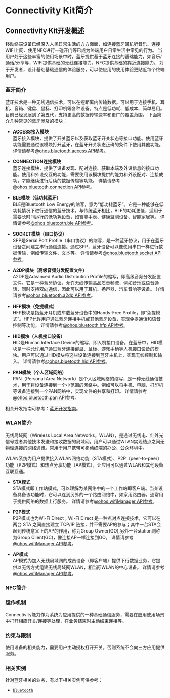 # Connectivity Kit简介

## Connectivity Kit开发概述

移动终端设备已经深入人民日常生活的方方面面，如连接蓝牙耳机听音乐、连接WIFI上网、使用NFC进行一碰开门等已成为终端用户日常生活中常见的行为。
当用户处于这些丰富的使用场景中时，蓝牙提供基于蓝牙连接的基础能力，如音乐/通话/分享等，WIFI提供基础的无线连接能力，NFC提供基础的靠近连接能力。
对于开发者，设计基础基础通信的体验服务，可以使应用的使用体验更贴近每个终端用户。

### 蓝牙简介

蓝牙技术是一种无线通信技术，可以在短距离内传输数据。可以用于连接手机、耳机、音箱、键盘、鼠标、打印机等各种设备。特点是低功耗、低成本、简单易用。目前已经发展到了第五代，支持更高的数据传输速率和更广的覆盖范围。
下面简介几种常见的蓝牙涉及的模块：

- **ACCESS接入模块**<br/>
  蓝牙接入模块，提供了开关蓝牙以及获取蓝牙开关状态等接口功能。使用蓝牙功能需要通过该模块打开蓝牙，在蓝牙开关状态正确的条件下使用其他功能。
  详情请参考[@ohos.bluetooth.access API参考](../reference/apis/js-apis-bluetooth-access.md)。

- **CONNECTION连接模块**<br/>
  蓝牙连接模块，提供了设备发现、配对连接、获取本端及外设信息的接口功能。使用和外设交互的功能，需要使用该模块提供的能力和外设配对、连接成功，才能继续进行后续的数据传输等功能。
  详情请参考[@ohos.bluetooth.connection API参考](../reference/apis/js-apis-bluetooth-connection.md)。

- **BLE模块（低功耗蓝牙）**<br/>
  BLE是Bluetooth Low Energy的缩写，意为“低功耗蓝牙”。它是一种能够在低功耗情况下进行通信的蓝牙技术，与传统蓝牙相比，BLE的功耗更低，适用于需要长时间运行的低功耗设备，如智能手表、健康监测设备、智能家居等。
  详情请参考[@ohos.bluetooth.ble API参考](../reference/apis/js-apis-bluetooth-ble.md)。

- **SOCKET模块（串口协议）**<br/>
  SPP是Serial Port Profile（串口协议）的缩写，是一种蓝牙协议，用于在蓝牙设备之间建立串行通信连接。通过SPP，蓝牙设备可以像使用串口一样进行数据传输，例如传输文件、文本等。
  详情请参考[@ohos.bluetooth.socket API参考](../reference/apis/js-apis-bluetooth-socket.md)。

- **A2DP模块（高级音频分发配置文件）**<br/>
  A2DP是Advanced Audio Distribution Profile的缩写，即高级音频分发配置文件。它是一种蓝牙协议，允许无线传输高品质音频流，例如音乐或语音通话，同时支持双向通信，因此可以用于耳机、扬声器、汽车音响等设备。
  详情请参考[@ohos.bluetooth.a2dp API参考](../reference/apis/js-apis-bluetooth-a2dp.md)。

- **HFP模块（免提模式）**<br/>
  HFP模块是指蓝牙耳机或车载蓝牙设备中的Hands-Free Profile，即“免提模式”。HFP允许用户通过蓝牙连接手机或其他蓝牙设备，实现免提通话和语音控制等功能。
  详情请参考[@ohos.bluetooth.hfp API参考](../reference/apis/js-apis-bluetooth-hfp.md)。

- **HID模块（人机接口设备）**<br/>
  HID是Human Interface Device的缩写，即人机接口设备。在蓝牙中，HID模块是一种允许用户通过蓝牙连接键盘、鼠标、游戏手柄等人机接口设备的模块。用户可以通过HID模块将这些设备连接到蓝牙主机上，实现无线控制和输入。
  详情请参考[@ohos.bluetooth.hid API参考](../reference/apis/js-apis-bluetooth-hid.md)。

- **PAN模块（个人区域网络）**<br/>
  PAN（Personal Area Network）是个人区域网络的缩写，是一种无线通信技术，用于将设备连接到一个小范围的网络中。例如可以将手机、电脑、打印机等设备连接到一个PAN网络中，实现文件的共享和打印。
  详情请参考[@ohos.bluetooth.pan API参考](../reference/apis/js-apis-bluetooth-pan.md)。

相关开发指南可参考：[蓝牙开发指南](./bluetooth/bluetooth-overview.md)。

### WLAN简介
无线局域网（Wireless Local Area Networks，WLAN），是通过无线电、红外光信号或者其他技术发送和接收数据的局域网，用户可以通过WLAN实现结点之间无物理连接的网络通讯。常用于用户携带可移动终端的办公、公众环境中。

WLAN系统为用户提供接入WLAN网络功能（STA模式）、P2P（peer-to-peer）功能（P2P模式）和热点分享功能（AP模式），让应用可以通过WLAN和其他设备互联互通。

- **STA模式**<br/>
  STA模式即工作站模式，可以理解为某网络中的一个工作站即客户端。当某设备具备该功能时，它可以连到另外的一个路由网络中，如家用路由器，通常用于提供网络的数据上行服务。
  详情请参考[@ohos.wifiManager API参考](../reference/apis/js-apis-wifiManager.md)。

- **P2P模式**<br/>
  P2P模式也为Wi-Fi Direct；Wi-Fi Direct 是一种点对点连接技术，它可以在两台 STA 之间直接建立 TCP/IP 链接，并不需要AP的参与；其中一台STA会起到传统意义上的AP的作用，称为Group Owner(GO),另外一台station则称为Group Client(GC)，像连接AP一样连接到GO。
  详情请参考[@ohos.wifiManager API参考](../reference/apis/js-apis-wifiManager.md)。

- **AP模式**<br/>
  AP模式为加入无线局域网的成员设备（即客户端）提供下行数据业务，它提供以无线方式组建无线局域网WLAN，相当际WLAN的中心设备。
  详情请参考[@ohos.wifiManager API参考](../reference/apis/js-apis-wifiManager.md)。

### NFC简介


### 运作机制

Connectivity能力作为系统为应用提供的一种基础通信服务，需要在应用使用场景中打开相应开关/连接等处理，在业务结束时主动结束连接等。

### 约束与限制

使用设备的相关能力，需要用户主动授权打开开关。否则系统不会向三方应用提供服务。

### 相关实例

针对蓝牙相关的业务，有以下相关实例可供参考：

- [`bluetooth`](https://gitee.com/openharmony/applications_app_samples/tree/master/code/BasicFeature/Connectivity/Bluetooth)